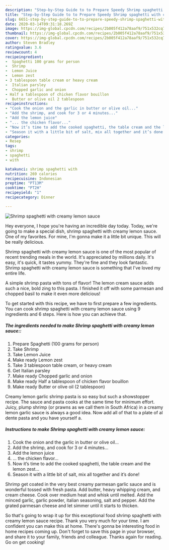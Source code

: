 ```yaml
---
description: "Step-by-Step Guide to to Prepare Speedy Shrimp spaghetti with creamy lemon sauce"
title: "Step-by-Step Guide to to Prepare Speedy Shrimp spaghetti with creamy lemon sauce"
slug: 6651-step-by-step-guide-to-to-prepare-speedy-shrimp-spaghetti-with-creamy-lemon-sauce
date: 2020-03-14T09:31:18.269Z
image: https://img-global.cpcdn.com/recipes/2b005f412a78aaf9/751x532cq70/shrimp-spaghetti-with-creamy-lemon-sauce-recipe-main-photo.jpg
thumbnail: https://img-global.cpcdn.com/recipes/2b005f412a78aaf9/751x532cq70/shrimp-spaghetti-with-creamy-lemon-sauce-recipe-main-photo.jpg
cover: https://img-global.cpcdn.com/recipes/2b005f412a78aaf9/751x532cq70/shrimp-spaghetti-with-creamy-lemon-sauce-recipe-main-photo.jpg
author: Steven Bradley
ratingvalue: 3.6
reviewcount: 4
recipeingredient:
-  Spaghetti 100 grams for person
-  Shrimp
-  Lemon Juice
-  Lemon zest
- 3 tablespoon table cream or heavy cream
-  Italian parsley
-  Chopped garlic and onion
- Half a tablespoon of chicken flavor bouillon
-  Butter or olive oil 2 tablespoon
recipeinstructions:
- "Cook the onion and the garlic in butter or olive oil..."
- "Add the shrimp, and cook for 3 or 4 minutes..."
- "Add the lemon juice"
- "... the chicken flavor..."
- "Now it’s time to add the cooked spaghetti, the table cream and the lemon zest..."
- "Season it with a little bit of salt, mix all together and it’s done!"
categories:
- Resep
tags:
- shrimp
- spaghetti
- with

katakunci: shrimp spaghetti with
nutrition: 269 calories
recipecuisine: Indonesian
preptime: "PT13M"
cooktime: "PT2H"
recipeyield: "1"
recipecategory: Dinner

---
```



![Shrimp spaghetti with creamy lemon sauce](https://img-global.cpcdn.com/recipes/2b005f412a78aaf9/751x532cq70/shrimp-spaghetti-with-creamy-lemon-sauce-recipe-main-photo.jpg)

Hey everyone, I hope you're having an incredible day today. Today, we're going to make a special dish, shrimp spaghetti with creamy lemon sauce. One of my favorites. For mine, I'm gonna make it a little bit unique. This will be really delicious.

Shrimp spaghetti with creamy lemon sauce is one of the most popular of recent trending meals in the world. It's appreciated by millions daily. It's easy, it's quick, it tastes yummy. They're fine and they look fantastic. Shrimp spaghetti with creamy lemon sauce is something that I've loved my entire life.

A simple shrimp pasta with tons of flavor! The lemon cream sauce adds such a nice, bold zing to this pasta. I finished it off with some parmesan and chopped basil to make it even more delicious!


To get started with this recipe, we have to first prepare a few ingredients. You can cook shrimp spaghetti with creamy lemon sauce using 9 ingredients and 6 steps. Here is how you can achieve that.

##### The ingredients needed to make Shrimp spaghetti with creamy lemon sauce::

1. Prepare  Spaghetti (100 grams for person)
1. Take  Shrimp
1. Take  Lemon Juice
1. Make ready  Lemon zest
1. Take 3 tablespoon table cream, or heavy cream
1. Get  Italian parsley
1. Make ready  Chopped garlic and onion
1. Make ready Half a tablespoon of chicken flavor bouillon
1. Make ready  Butter or olive oil (2 tablespoon)


Creamy lemon garlic shrimp pasta is so easy but such a showstopper recipe. The sauce and pasta cooks at the same time for minimum effort. Juicy, plump shrimp (or prawns as we call them in South Africa) in a creamy lemon garlic sauce is always a good idea. Now add all of that to a plate of al dente pasta and you have yourself a. 

##### Instructions to make Shrimp spaghetti with creamy lemon sauce:

1. Cook the onion and the garlic in butter or olive oil...
1. Add the shrimp, and cook for 3 or 4 minutes...
1. Add the lemon juice
1. ... the chicken flavor...
1. Now it’s time to add the cooked spaghetti, the table cream and the lemon zest...
1. Season it with a little bit of salt, mix all together and it’s done!


Shrimp get coated in the very best creamy parmesan garlic sauce and is wonderful tossed with fresh pasta. Add butter, heavy whipping cream, and cream cheese. Cook over medium heat and whisk until melted. Add the minced garlic, garlic powder, italian seasoning, salt and pepper. Add the grated parmesan cheese and let simmer until it starts to thicken. 

So that's going to wrap it up for this exceptional food shrimp spaghetti with creamy lemon sauce recipe. Thank you very much for your time. I am confident you can make this at home. There's gonna be interesting food in home recipes coming up. Don't forget to save this page in your browser, and share it to your family, friends and colleague. Thanks again for reading. Go on get cooking!
